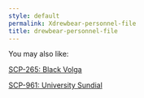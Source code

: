 ```yaml
---
style: default
permalink: Xdrewbear-personnel-file
title: drewbear-personnel-file
---
```

You may also like:

[SCP-265: Black Volga](http://scp-wiki.net/scp-265)

[SCP-961: University Sundial](http://scp-wiki.net/scp-961)

